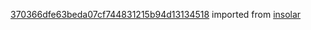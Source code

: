 [370366dfe63beda07cf744831215b94d13134518](https://github.com/insolar/insolar/commit/370366dfe63beda07cf744831215b94d13134518) imported from [insolar](https://github.com/insolar/insolar)
